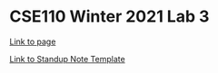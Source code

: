 # CSE110 Winter 2021 Lab 3

[Link to page](https://akanoloki.github.io/cse110wi21_L3/)

[Link to Standup Note Template](https://akanoloki.github.io/cse110wi21_L3/Standup.md)